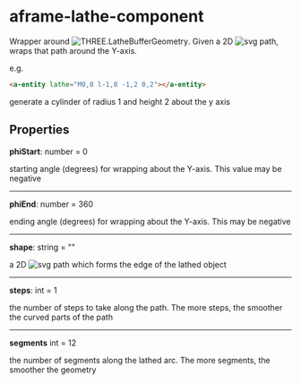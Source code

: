 # aframe-lathe-component

Wrapper around ![THREE.LatheBufferGeometry](https://threejs.org/docs/#api/en/geometries/LatheBufferGeometry).  Given a 2D ![svg path](https://developer.mozilla.org/en-US/docs/Web/SVG/Tutorial/Paths), wraps that path around the Y-axis.

e.g.
```html
<a-entity lathe="M0,0 l-1,0 -1,2 0,2"></a-entity>
```
generate a cylinder of radius 1 and height 2 about the y axis

## Properties

**phiStart**: number = 0

starting angle (degrees) for wrapping about the Y-axis. This value may be negative

---
**phiEnd**: number = 360

ending angle (degrees) for wrapping about the Y-axis. This may be negative

---
**shape**: string = ""

a 2D ![svg path](https://developer.mozilla.org/en-US/docs/Web/SVG/Tutorial/Paths) which forms the edge of the lathed object

---
**steps**: int = 1

the number of steps to take along the path. The more steps, the smoother the curved parts of the path

---
**segments** int = 12

the number of segments along the lathed arc.  The more segments, the smoother the geometry
